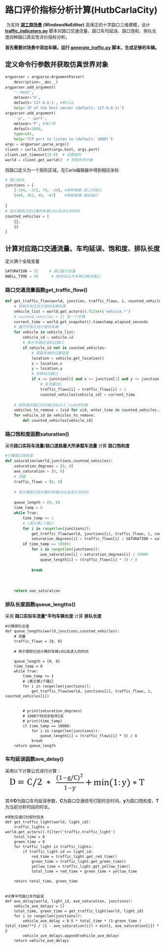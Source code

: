 # 路口评价指标分析计算(HutbCarlaCity)

​	为支持  [**湖工商场景**](https://pan.baidu.com/s/15T1hGoWJ70tVmsTX7-zcSw?pwd=hutb ) **(WindowsNoEditor)** 高保正的十字路口三维建模，设计  **[traffic_indicators.py](https://github.com/OpenHUTB/carla_doc/tree/master/src/course/traffic_indicators.py)**  脚本对路口交通流量、路口车均延误、路口饱和、排队长度四种路口真实性评价指标分析。


**首先需要对场景中添加车辆，运行 [generate_traffic.py](https://github.com/OpenHUTB/carla_doc/blob/master/examples/generate_traffic.py) 脚本，生成足够的车辆。**

## 定义命令行参数并获取仿真世界对象

```python
argparser = argparse.ArgumentParser(
    description=__doc__)
argparser.add_argument(
    '--host',
    metavar='H',
    default='127.0.0.1', #默认ip
    help='IP of the host server (default: 127.0.0.1)')
argparser.add_argument(
    '-p', '--port',
    metavar='P', #端口号
    default=2000,
    type=int,
    help='TCP port to listen to (default: 2000)')
args = argparser.parse_args()
client = carla.Client(args.host, args.port)
client.set_timeout(10.0)  # 设置超时
world = client.get_world()  # 获取世界对象
```



将路口定义为一个矩形区域，在Carla编辑器中得到相应坐标

```python
# 路口坐标,
junctions = [
    [-194, -372, 79, -34], #桐梓坡路-西二环路口
    [449, 381, 48, -87]    #桐梓坡路-望岳路口

]
# 用于跟踪已经计算的车辆id以及进入的时间
counted_vehicles = [
    {},
    {}
]
```



## **计算对应路口交通流量、车均延误、饱和度、排队长度**

定义俩个全局变量

```python
SATURATION = 32     # 路口最大容量
DWELL_TIME = 50      # 50秒后认为车辆已离开路口
```

### 路口交通流量函数get_traffic_flow()<span id="trafficFlow"></span>

```python
def get_traffic_flow(world, junction, traffic_flows, i, counted_vehicles):
    # 获取所有正在行驶的车辆列表
    vehicle_list = world.get_actors().filter('vehicle.*')
    # counted_vehicles = {} 是一个字典
    current_time = world.get_snapshot().timestamp.elapsed_seconds
    # 遍历所有正在行驶的车辆
    for vehicle in vehicle_list:
        vehicle_id = vehicle.id
        # 表示车辆还没经过路口
        if vehicle_id not in counted_vehicles:
            # 获取车辆的位置信息
            location = vehicle.get_location()
            x = location.x
            y = location.y
            # 车辆经过路口
            if x <= junction[0] and x >= junction[1] and y <= junction[2] and y >= junction[3]:
                # 车流量加1
                traffic_flows[i] = traffic_flows[i] + 1
                counted_vehicles[vehicle_id] = current_time

    # 移除离开路口时间超过dwell_time的车辆
    vehicles_to_remove = [vid for vid, enter_time in counted_vehicles.items() if current_time - enter_time > DWELL_TIME]
    for vehicle_id in vehicles_to_remove:
        del counted_vehicles[vehicle_id]
```

### 路口饱和度函数saturation()<span id="saturation"></span>

采用**路口实际车流量/路口道路最大所承载车流量** 计算  **路口饱和度**

```python
#计算路口饱和度
def saturation(world,junctions,counted_vehicles):
    saturation_degrees = [0, 0]
    ave_saturation = [0, 0]
    # 流量
    traffic_flows = [0, 0]

    # 用于跟踪已经计算的车辆id以及进入的时间

    queue_length = [0, 0]
    time_tamp = 0
    while True:
        time_tamp += 1
        # i表示第i个路口
        for i in range(len(junctions)):
            get_traffic_flow(world, junctions[i], traffic_flows, i, counted_vehicles[i])
            saturation_degrees[i] = traffic_flows[i] / SATURATION + saturation_degrees[i]
        if time_tamp == 10000:
            for i in range(len(junctions)):
                ave_saturation[i] = saturation_degrees[i] / 10000
                queue_length[i] = (traffic_flows[i] * 3) / 4
           
            break



    return ave_saturation
```

### 排队长度函数queue_lengths()<span id="queueLength"></span>

采用 **路口实际车流量*平均车辆长度**  计算 **排队长度**

```
#计算排队长度
def queue_lengths(world,junctions,counted_vehicles):
    # 流量
    traffic_flows = [0, 0]

    # 用于跟踪已经计算的车辆id以及进入的时间

    queue_length = [0, 0]
    time_tamp = 0
    while True:
        time_tamp += 1
        # i表示第i个路口
        for i in range(len(junctions)):
            get_traffic_flow(world, junctions[i], traffic_flows, i, counted_vehicles[i])


        # print(saturation_degrees)
        # 1000个时间步拟作1天
        # print(time_tamp)
        if time_tamp == 10000:
            for i in range(len(junctions)):
                queue_length[i] = (traffic_flows[i] * 3) / 4
            break
    return queue_length
```

### 车均延误函数ave_delay()<span id="aveDelay"></span>

采用以下计算公式进行计算：![](../img/traffic_course_img/4.png)

​	其中**D**为路口车均延误参数，**C**为路口交通信号灯配时总时间，**y**为路口饱和度，**T**为当前分析时段的时长。

```
#得到交通灯的配时信息
def get_traffic_light(world, light_id):
    traffic_lights = world.get_actors().filter('traffic.traffic_light')
    total_time = 0
    green_time = 0
    for traffic_light in traffic_lights:
        if traffic_light.id == light_id:
            red_time = traffic_light.get_red_time()
            green_time = traffic_light.get_green_time()
            yellow_time = traffic_light.get_yellow_time()
            total_time = red_time + green_time + yellow_time

    return total_time, green_time


#计算平均路口车均延误
def ave_delay(world, light_id, ave_saturation, junctions):
    vehicle_ave_delays = []
    total_time, green_time = get_traffic_light(world, light_id)
    for i in range(len(junctions)):
        vehicle_ave_delay = 0.5 * total_time * (1-green_time / total_time)**2 / (1 - ave_saturation[i]) + min(1, ave_saturation[i]) * 2
        vehicle_ave_delays.append(vehicle_ave_delay)
    return vehicle_ave_delays
```